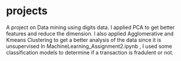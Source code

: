 # projects
A project on Data mining using digits data. I applied PCA to get better features and reduce the dimension. I also applied Agglomerative and Kmeans Clustering to get a better analysis of the data since it is unsupervised 
In MachineLearning_Assignment2.ipynb , I used some classification models to determine if a transaction is fradulent or not.
